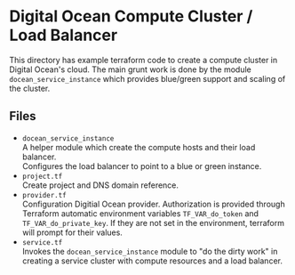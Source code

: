 # Digital Ocean Compute Cluster / Load Balancer

This directory has example terraform code to create a compute cluster
in Digital Ocean's cloud.  The main grunt work is done by the module
`docean_service_instance` which provides blue/green support and scaling
of the cluster.

## Files
* `docean_service_instance`    
  A helper module which create the compute hosts and their load balancer.  
  Configures the load balancer to point to a blue or green instance.
* `project.tf`    
  Create project and DNS domain reference. 
* `provider.tf`    
  Configuration Digitial Ocean provider.  Authorization is provided through
  Terraform automatic environment variables `TF_VAR_do_token` and
  `TF_VAR_do_private_key`.  If they are not set in the environment,
  terraform will prompt for their values.
* `service.tf`    
  Invokes the `docean_service_instance` module to "do the dirty work" in
  creating a service cluster with compute resources and a load balancer. 
